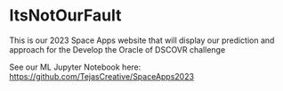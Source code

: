# ItsNotOurFault
This is our 2023 Space Apps website that will display our prediction and approach for the Develop the Oracle of DSCOVR challenge


See our ML Jupyter Notebook here:
https://github.com/TejasCreative/SpaceApps2023
